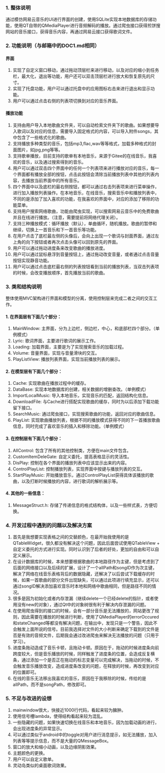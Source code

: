 ### 1. 整体说明
通过模仿网易云音乐的UI进行界面的创建，使用SQLite实现本地数据库的存储功能，使用QT自带的QMediaPlayer进行音频解码的播放。通过爬虫接口获得煎饼搜网站的音乐接口，获得音乐内容，再通过网易云接口获得歌词文件。

### 2. 功能说明（与邮箱中的DOC1.md相同）
#### 界面
1. 实现了自定义窗口移动，通过拖动顶层栏来进行移动，以及对应的缩小到任务栏，最大化，退出等功能，用户还可以双击顶层栏进行放大和恢复原先的尺寸。
2. 实现了托盘功能，用户可以通过托盘中的应用图标右击来进行退出和显示功能。
3. 用户可以通过点击右侧的列表项切换到对应的音乐界面。

#### 播放功能
1. 支持由用户导入本地歌曲文件夹，可以自动检索文件夹下的歌曲。如果想要导入歌词以及对应的信息，需要导入固定格式的内容，可以导入附件songs，其中包含了一些格式化的歌曲。
2. 支持播放多种类型的音乐，包括mp3,flac,wav等等格式，加载多种格式的封面图片，如jpg,png等等。
3. 支持歌单播放，目前支持的歌单有本地音乐，来源于Gitee的在线音乐，我喜欢的音乐，以及通过搜索得到的音乐。
4. 用户可以通过双击四个界面中的任何一个列表项来进行播放对应的音乐，每一个界面都有播放全部的按钮，点击此按钮会清除当前播放列表中其他的列表内容，去播放当前界面中的所有音乐。
5. 四个界面中以及底栏的最右侧按钮，都可以通过右击列表项来进行菜单操作，进行加入播放列表操作。在本地音乐，在线音乐，搜索音乐中和播放列表中，不同的是添加了加入喜欢的功能，在我喜欢的界面中，对应的添加了移除的功能菜单。
6. 支持用户搜索网络歌曲，功能由爬虫实现，可以搜索网易云音乐中的免费歌曲并且在线进行播放。（注意，需要提前将网络代理关闭）。
7. 支持三种播放模式：循环播放（默认），单曲循环，随机播放。歌曲的暂停和继续，切换上一首音乐和下一首音乐等功能。
8. 在用户点击了底栏最左侧的头像后，会向上出现一个歌词与封面界面，通过左上角的向下按钮或者再次点击头像可以回到原先的界面。
9. 用户可以通过拖动进度条来改变歌曲的播放进度。
10. 用户可以通过鼠标悬浮到音量按钮上，通过拖动改变音量，或者通过点击音量按钮实现静音功能。
11. 用户可以通过点击底栏最右侧的列表按钮看到当前的播放列表，当双击列表项的时候，会改变播放顺序，首先播放当前的歌曲。

### 3. 类和结构说明
整体使用MVC架构进行界面和模型的分离，使用控制层来完成二者之间的交互工作。
#### 1. 在界面层有下面几个部分：
1. MainWindow: 主界面，分为上边栏，侧边栏，中心，和底部栏四个部分。（单例模式）
2. Lyric: 歌词界面，主要进行歌词的展示工作。
3. Loading: 加载界面，主要是为了实现搜索音乐的加载过程。
4. Volume: 音量界面，实现与音量滑块的交互。
5. PlayListView: 播放列表界面，实现当前播放列表的展示。

#### 2. 在模型层有下面几个部分：
1. Cache: 实现歌曲在播放过程中的缓存。
2. DataBase: 实现本地数据库的创建，相关数据的增删查改。（单例模式）
3. ImportLocalMusic: 导入本地音乐，实现音乐的匹配，返回结构化信息。
4. DownloadFile: 与Cache进行搭配实现歌曲的缓存，同时为以后添加下载功能留下接口。
5. SearchMusic: 通过爬虫接口，实现搜索歌曲的功能，返回对应的歌曲信息。
6. PlayList: 实现歌曲播放列表，根据不同的播放模式获得不同的下一首播放歌曲信息，同时完成了喜欢音乐的插入和移除功能。（单例模式）

#### 3. 在控制层有下面几个部分：
1. AllControl: 包含了所有的其他控制类，方便在main文件包含。
2. CustomItemDeleGate: 自定义委托，提高表格显示的灵活性。
3. DisPlay: 控制在各个界面的播放列表中应该显示出来的内容。
4. ControlPlayList: 控制播放列表，实现界面中按键与播放列表的交互。
5. StartPlayMusic: 开始播放音乐，通过ControlPlayList获得具体该播放的歌曲，以及打断时候播放的内容，进行歌词的解析展示等。

#### 4. 其他的一些信息：
1. MessageStruct.h: 存储了传递信息的格式结构体，以及一些样式表，方便切换。

### 4. 开发过程中遇到的问题以及解决方案
1. 首先是我想要实现表格之间的交替颜色，在最开始我使用的是QTableWidget，很久都没有解决这个问题，因此后面尝试使用QTableView + 自定义委托的方式进行实现。同时认识到了后者的好处，更加的自由和可以自定义展示。
2. 在设计数据库的时候，本来想要根据歌曲的本地路径作为主键，但是考虑到了后面的网络接口以及后续的扩展，设计了一个allPath和songID作为次主键，解决了网络在线音乐表格背后的数据隐藏，还解决了以后尝试下载缓存的时候，如果一首歌曲的部分文件出现缺失，可以通过此项进行填充显示，还可以通过songID解决添加喜欢音乐时本地和网络中歌曲相同，但是路径不同的情况。
3. 很多是因为初始化或者内存泄漏（继续delete一个已经delete的指针，或者使用没有new的对象），通过Qt中的对象树很有利于解决内存泄漏的问题。
4. 在使用爬虫得到的接口的时候，会有一部分音乐是无法播放的，网站更改了规则，因此需要在播放的时候进行判断，使用了QMediaPlayer的errorOccured和stateChanged等都没有解决问题，在输出中，发现只是一个警告，因此不会触发上面所说的信号。目前我选择对文件的大小判断来确定下载到的文件是否是有效的音频文件，后期我会通过改进爬虫来解决无法播放的问题（只用于学习）。
5. 进度条拖动造成了音乐卡顿，且拖动卡顿。原因在于，拖动的时候进度条向前跨度较大，但是音乐播放的时候，同样触发了进度条的位置，会造成反复横条，通过添加一个是否正在拖动的标志变量可以完成解决，当拖动的时候，不会触发音乐播放改变，造成进度条改变的问题，在释放的时候，再改变到对应的位置即可。
6. 在线的音乐无法移出我喜欢的音乐，原因在于我移除的时候，传给的是allPath，而不是songPath，修改即可。

### 5. 不足与改进的设想
1. mainwindow很大，快接近1000行代码，看起来较为臃肿。
2. 使用信号槽lambda，使得结构看起来较为混乱。
3. 一些隐藏的问题，如果快速切换在线音乐和本地音乐，因为加载动画的进行，会出现进度条的异常显示。
4. 可以通过类似于android中的toggle对用户进行消息提示，如无法播放，加入列表等等提示信息，而不是大量的QMessageBox。
5. 窗口的放大和缩小动画，以及边缘阴影效果。
6. 主题颜色的更换。
7. 用户可以自定义歌单。
8. 灵动岛类似的桌面歌词效果。 
